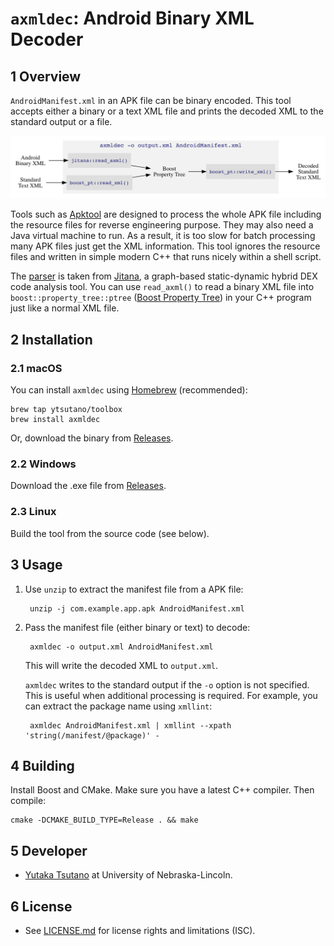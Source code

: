 `axmldec`: Android Binary XML Decoder
=====================================

## 1 Overview

`AndroidManifest.xml` in an APK file can be binary encoded. This tool accepts
either a binary or a text XML file and prints the decoded XML to the standard
output or a file.

![](doc/overview.png)

Tools such as [Apktool](https://ibotpeaches.github.io/Apktool/) are designed to
process the whole APK file including the resource files for reverse engineering
purpose. They may also need a Java virtual machine to run. As a result, it is
too slow for batch processing many APK files just get the XML information. This
tool ignores the resource files and written in simple modern C++ that runs
nicely within a shell script.

The [parser](include/jitana/util/axml_parser.hpp) is taken from
[Jitana](https://github.com/ytsutano/jitana), a graph-based static-dynamic
hybrid DEX code analysis tool. You can use `read_axml()` to read a binary XML
file into `boost::property_tree::ptree` ([Boost Property
Tree](http://www.boost.org/doc/libs/1_64_0/doc/html/property_tree.html)) in
your C++ program just like a normal XML file.

## 2 Installation

### 2.1 macOS

You can install `axmldec` using [Homebrew](https://brew.sh) (recommended):

    brew tap ytsutano/toolbox
    brew install axmldec

Or, download the binary from
[Releases](https://github.com/ytsutano/axmldec/releases).

### 2.2 Windows

Download the .exe file from
[Releases](https://github.com/ytsutano/axmldec/releases).

### 2.3 Linux

Build the tool from the source code (see below).

## 3 Usage

1. Use `unzip` to extract the manifest file from a APK file:

        unzip -j com.example.app.apk AndroidManifest.xml

2. Pass the manifest file (either binary or text) to decode:

        axmldec -o output.xml AndroidManifest.xml

    This will write the decoded XML to `output.xml`.

    `axmldec` writes to the standard output if the `-o` option is not
    specified. This is useful when additional processing is required. For
    example, you can extract the package name using `xmllint`:

        axmldec AndroidManifest.xml | xmllint --xpath 'string(/manifest/@package)' -

## 4 Building

Install Boost and CMake. Make sure you have a latest C++ compiler. Then compile:

    cmake -DCMAKE_BUILD_TYPE=Release . && make

## 5 Developer

- [Yutaka Tsutano](http://yutaka.tsutano.com) at University of Nebraska-Lincoln.

## 6 License

- See [LICENSE.md](LICENSE.md) for license rights and limitations (ISC).
